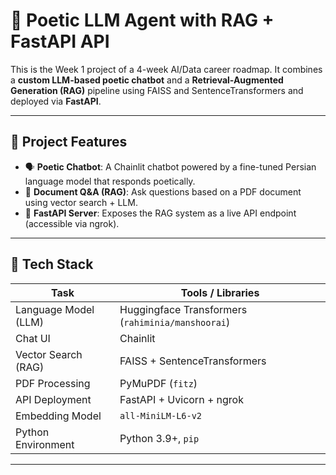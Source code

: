 # 🧠 Poetic LLM Agent with RAG + FastAPI API

This is the Week 1 project of a 4-week AI/Data career roadmap. It combines a **custom LLM-based poetic chatbot** and a **Retrieval-Augmented Generation (RAG)** pipeline using FAISS and SentenceTransformers and deployed via **FastAPI**.

---

## 📌 Project Features

- 🗣️ **Poetic Chatbot**: A Chainlit chatbot powered by a fine-tuned Persian language model that responds poetically.
- 📄 **Document Q&A (RAG)**: Ask questions based on a PDF document using vector search + LLM.
- 🚀 **FastAPI Server**: Exposes the RAG system as a live API endpoint (accessible via ngrok).


---

## 🧰 Tech Stack

| Task                    | Tools / Libraries                                       |
|-------------------------|----------------------------------------------------------|
| Language Model (LLM)    | Huggingface Transformers (`rahiminia/manshoorai`)       |
| Chat UI                 | Chainlit                                                 |
| Vector Search (RAG)     | FAISS + SentenceTransformers                             |
| PDF Processing          | PyMuPDF (`fitz`)                                         |
| API Deployment          | FastAPI + Uvicorn + ngrok                                |
| Embedding Model         | `all-MiniLM-L6-v2`                                       |
| Python Environment      | Python 3.9+, `pip`                                       |

---


